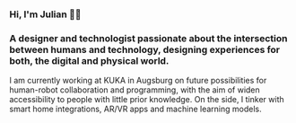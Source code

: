### Hi, I'm Julian ✌🏽

### A designer and technologist passionate about the intersection between humans and technology, designing experiences for both, the digital and physical world.

I am currently working at KUKA in Augsburg on future possibilities for human-robot collaboration and programming, with the aim of widen accessibility to people with little prior knowledge.
On the side, I tinker with smart home integrations, AR/VR apps and machine learning models. 

<!---
juliankohr/juliankohr is a ✨ special ✨ repository because its `README.md` (this file) appears on your GitHub profile.
You can click the Preview link to take a look at your changes.
--->
